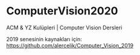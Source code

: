 # ComputerVision2020
ACM &amp; YZ Kulüpleri | Computer Vision Dersleri

2019 senesinin kaynakları için: https://github.com/alercelik/Computer_Vision_2019
